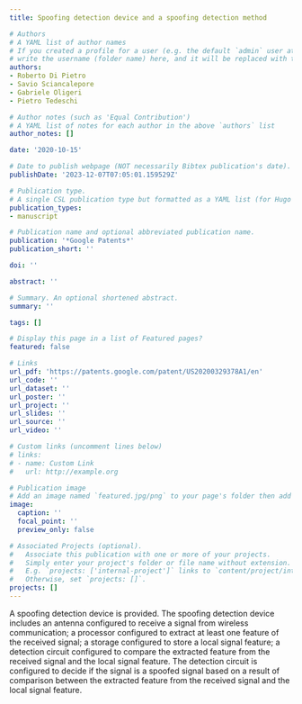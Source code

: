 ```yaml
---
title: Spoofing detection device and a spoofing detection method

# Authors
# A YAML list of author names
# If you created a profile for a user (e.g. the default `admin` user at `content/authors/admin/`), 
# write the username (folder name) here, and it will be replaced with their full name and linked to their profile.
authors:
- Roberto Di Pietro
- Savio Sciancalepore
- Gabriele Oligeri
- Pietro Tedeschi

# Author notes (such as 'Equal Contribution')
# A YAML list of notes for each author in the above `authors` list
author_notes: []

date: '2020-10-15'

# Date to publish webpage (NOT necessarily Bibtex publication's date).
publishDate: '2023-12-07T07:05:01.159529Z'

# Publication type.
# A single CSL publication type but formatted as a YAML list (for Hugo requirements).
publication_types:
- manuscript

# Publication name and optional abbreviated publication name.
publication: '*Google Patents*'
publication_short: ''

doi: ''

abstract: ''

# Summary. An optional shortened abstract.
summary: ''

tags: []

# Display this page in a list of Featured pages?
featured: false

# Links
url_pdf: 'https://patents.google.com/patent/US20200329378A1/en'
url_code: ''
url_dataset: ''
url_poster: ''
url_project: ''
url_slides: ''
url_source: ''
url_video: ''

# Custom links (uncomment lines below)
# links:
# - name: Custom Link
#   url: http://example.org

# Publication image
# Add an image named `featured.jpg/png` to your page's folder then add a caption below.
image:
  caption: ''
  focal_point: ''
  preview_only: false

# Associated Projects (optional).
#   Associate this publication with one or more of your projects.
#   Simply enter your project's folder or file name without extension.
#   E.g. `projects: ['internal-project']` links to `content/project/internal-project/index.md`.
#   Otherwise, set `projects: []`.
projects: []
---
```


A spoofing detection device is provided. The spoofing detection device includes an antenna configured to receive a signal from wireless communication; a processor configured to extract at least one feature of the received signal; a storage configured to store a local signal feature; a detection circuit configured to compare the extracted feature from the received signal and the local signal feature. The detection circuit is configured to decide if the signal is a spoofed signal based on a result of comparison between the extracted feature from the received signal and the local signal feature.
